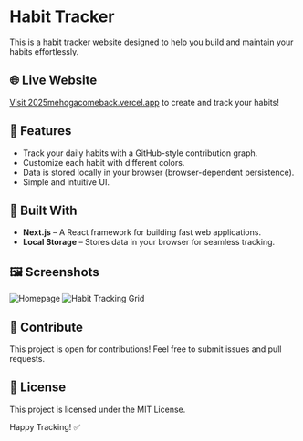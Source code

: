 # Habit Tracker

This is a habit tracker website designed to help you build and maintain your habits effortlessly.

## 🌐 Live Website
[Visit 2025mehogacomeback.vercel.app](https://2025mehogacomeback.vercel.app) to create and track your habits!

## 📌 Features
- Track your daily habits with a GitHub-style contribution graph.
- Customize each habit with different colors.
- Data is stored locally in your browser (browser-dependent persistence).
- Simple and intuitive UI.

## 🚀 Built With
- **Next.js** – A React framework for building fast web applications.
- **Local Storage** – Stores data in your browser for seamless tracking.

## 🖼️ Screenshots
![Homepage](https://via.placeholder.com/800x400?text=Homepage)
![Habit Tracking Grid](https://via.placeholder.com/800x400?text=Habit+Tracking+Grid)

## 📢 Contribute
This project is open for contributions! Feel free to submit issues and pull requests.

## 📜 License
This project is licensed under the MIT License.

Happy Tracking! ✅

